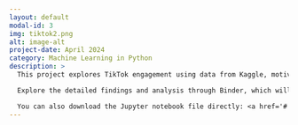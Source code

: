 ```yaml
---
layout: default
modal-id: 3
img: tiktok2.png
alt: image-alt
project-date: April 2024
category: Machine Learning in Python
description: >
  This project explores TikTok engagement using data from Kaggle, motivated by the TikTok ban signed by President Biden. Our EDA involves examining the dataset structure, and focuses on certain variables within the dataset. Feature selection and transformation were crucial steps, particularly for logistic regression, where multicollinearity among the features was addressed by excluding certain variables, like video_like_count. Principal Component Analysis (PCA) was attempted for dimensionality reduction, even though the dataset's low dimensionality made it less effective. For clustering, we applied the k-means algorithm, with the number of clusters determined by identifying an elbow point in the plot of within-cluster sum of squares. In this case, three clusters were chosen, and the data was visualized to show the distribution of videos based on engagement metrics. Finally, we suggested areas for further research, including optimizing models with hyperparameters and experimenting with different feature selections for the k-means analysis.

  Explore the detailed findings and analysis through Binder, which will open the python file in an executable Jupyter notebook (this may take some time to build): <a href='https://mybinder.org/v2/gh/lhkim6065/lhkim6065.github.io.git/HEAD?labpath=Python%2FModeling+Project.ipynb' target='_blank'>TikTok</a>

  You can also download the Jupyter notebook file directly: <a href='#' onclick='downloadFile()'>Download</a>"
---
```


<script>
function downloadFile() {
  const link = document.createElement('a');
  link.href = 'https://raw.githubusercontent.com/lhkim6065/lhkim6065.github.io/main/Python/Modeling%20Project.ipynb';
  link.download = 'Modeling_Project.ipynb';
  document.body.appendChild(link);
  link.click();
  document.body.removeChild(link);
}
</script>

